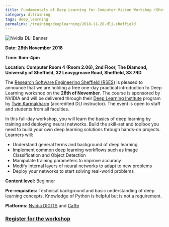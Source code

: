 ```yaml
---
title: Fundamentals of Deep Learning for Computer Vision Workshop (Sheffield)
category: dltraining
tags: deep_learning
permalink: /training/deeplearning/2018-11-28-dli-sheffield
---
```


![Nvidia DLI Banner](/assets/images/DLI-email-header-motif-640x150.jpg)

**Date: 28th November 2018**

**Time: 9am-4pm**

**Location: Computer Room 4 (Room 2.06), 2nd Floor, The Diamond, University of Sheffield, 32 Leavygreave Road, Sheffield, S3 7RD**

The [Research Software Engineering Sheffield (RSES)](http://rse.shef.ac.uk/) is pleased to announce that we are holding a free one-day practical introduction to Deep Learning workshop on the **28th of November**. The course is sponsored by NVIDIA and will be delivered through their [Deep Learning Institute](https://www.nvidia.com/en-us/deep-learning-ai/education/) program by [Twin Karmakharm](/contact/team#twin) (accredited DLI instructor). The event is open to staff and students from all faculties.

In this full-day workshop, you will learn the basics of deep learning by training and deploying neural networks. Build the skill-set and toolbox you need to build your own deep learning solutions through hands-on projects. Learners will:

* Understand general terms and background of deep learning
* Implement common deep learning workflows such as Image Classification and Object Detection
* Manipulate training parameters to improve accuracy
* Modify internal layers of neural networks to adapt to new problems
* Deploy your networks to start solving real-world problems

**Content level:** Beginner

**Pre-requisites:** Technical background and basic understanding of deep learning concepts. Knowledge of Python is helpful but is not a requirement.

**Platforms:** [Nvidia DIGITS](https://developer.nvidia.com/digits) and [Caffe](http://caffe.berkeleyvision.org/)

### **[Register for the workshop](https://www.eventbrite.co.uk/e/fundamentals-of-deep-learning-for-computer-vision-nvidia-ambassador-event-tickets-51506466227)**
